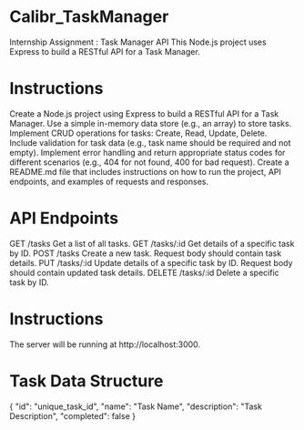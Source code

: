 # Calibr_TaskManager
Internship Assignment : Task Manager API
This Node.js project uses Express to build a RESTful API for a Task Manager.

# Instructions
Create a Node.js project using Express to build a RESTful API for a Task Manager.
Use a simple in-memory data store (e.g., an array) to store tasks.
Implement CRUD operations for tasks: Create, Read, Update, Delete.
Include validation for task data (e.g., task name should be required and not empty).
Implement error handling and return appropriate status codes for different scenarios (e.g., 404 for not found, 400 for bad request).
Create a README.md file that includes instructions on how to run the project, API endpoints, and examples of requests and responses.

# API Endpoints
GET /tasks              Get a list of all tasks.
GET /tasks/:id          Get details of a specific task by ID.
POST /tasks             Create a new task. Request body should contain task details.
PUT /tasks/:id          Update details of a specific task by ID. Request body should contain updated task details.
DELETE /tasks/:id       Delete a specific task by ID.

# Instructions
The server will be running at http://localhost:3000.

# Task Data Structure
{ "id": "unique_task_id", "name": "Task Name", "description": "Task Description", "completed": false } 
